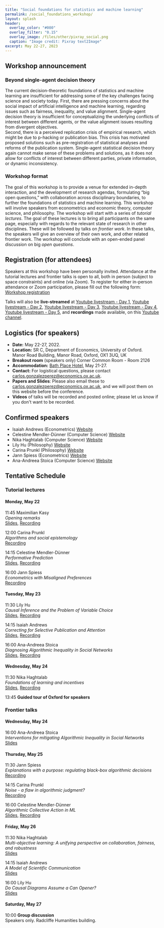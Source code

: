 ```yaml
---
title: "Social foundations for statistics and machine learning"
permalink: /social_foundations_workshop/
layout: splash
header:
  overlay_color: "#000"
  overlay_filter: "0.15"
  overlay_image: /files/other/pixray_social.png
  caption: "Image credit: Pixray text2Image"
excerpt: May 22-27, 2023
---
```



## Workshop announcement

### Beyond single-agent decision theory
The current decision-theoretic foundations of statistics and machine learning are insufficient for addressing some of the key challenges facing science and society today.
First, there are pressing concerns about the social impact of artificial intelligence and machine learning, regarding issues such as fairness, inequality, and value alignment.
Single-agent decision theory is insufficient for conceptualizing the underlying conflicts of interest between different agents, or the value alignment issues resulting from divergent objectives.  
Second, there is a perceived replication crisis of empirical research, which might be due to p-hacking or publication bias.
This crisis has motivated proposed solutions such as pre-registration of statistical analyses and reforms of the publication system.
Single-agent statistical decision theory again cannot make sense of these problems and solutions, as it does not allow for conflicts of interest between different parties, private information, or dynamic inconsistency.

### Workshop format
The goal of this workshop is to provide a venue for extended in-depth interaction, and the development of research agendas, formulating “big open questions,” with collaboration across disciplinary boundaries, to further the foundations of statistics and machine learning. 
This workshop will involve speakers from econometrics and economic theory, computer science, and philosophy.
The workshop will start with a series of *tutorial lectures*.
The goal of these lectures is to bring all participants on the same page, especially with regards to the relevant state of research in other disciplines.
These will be followed by talks on *frontier work*.
In these talks, the speakers will give an overview of their own work, and other related frontier work.
The workshop will conclude with an open-ended panel discussion on big *open questions*.




## Registration (for attendees)

Speakers at this workshop have been personally invited.
Attendance at the tutorial lectures and frontier talks is open to all, both in person (subject to space constraints) and online (via Zoom).
To register for either in-person attendance or Zoom participation, please fill out the following form:
[Workshop registration](https://econresearch.fra1.qualtrics.com/jfe/form/SV_9BRwEGlBdxLPyIe)


Talks will also be **live-streamed** at
[Youtube livestream - Day 1](https://m.youtube.com/watch?v=3b8LclxZsBE),
[Youtube livestream - Day 2](https://www.youtube.com/watch?v=mGHLcRG37pg),
[Youtube livestream - Day 3](https://www.youtube.com/watch?v=GWvMmWUnfwI), 
[Youtube livestream - Day 4](https://www.youtube.com/live/wUrblXN-ItA),
[Youtube livestream - Day 5](https://www.youtube.com/watch?v=1fzsVKUwh4Q),
and **recordings** made available, on this [Youtube channel](https://www.youtube.com/channel/UCB3VHmtU-Acta1o0wbzWaag).  


## Logistics (for speakers)

* **Date:** May 22-27, 2022.
* **Location:** SR C, Department of Economics, University of Oxford.  
  Manor Road Building, Manor Road, Oxford, OX1 3UQ, UK
* **Breakout room** (speakers only) Corner Common Room - Room 2126  
* **Accommodation:** [Bath Place Hotel](https://www.bathplace.co.uk/), May 21-27.
* **Contact:** For logistical questions, please contact [carlos.gonzalezperez@economics.ox.ac.uk](mailto:carlos.gonzalezperez@economics.ox.ac.uk).
* **Papers and Slides**: Please also email these to [carlos.gonzalezperez@economics.ox.ac.uk](mailto:carlos.gonzalezperez@economics.ox.ac.uk), and we will post them on this website before the conference.
* **Videos** of talks will be recorded and posted online; please let us know if you don't want to be recorded.




## Confirmed speakers

- Isaiah Andrews (Econometrics)	[Website](https://scholar.harvard.edu/iandrews/home)
- Celestine Mendler-Dünner (Computer Science) [Website](https://www.celestine.ai/)
- Nika Haghtalab (Computer Science) [Website](https://people.eecs.berkeley.edu/~nika/)
- Lily Hu	(Philosophy) [Website](https://scholar.harvard.edu/lilyhu)
- Carina Prunkl	(Philosophy) [Website](https://www.carinaprunkl.com/)
- Jann Spiess	(Econometrics)	[Website](https://gsb-faculty.stanford.edu/jann-spiess/)
- Ana-Andreea Stoica	(Computer Science) [Website](http://www.columbia.edu/~as5001/)




## Tentative Schedule

<!-- rooms available until 5:30 -->
<!-- 90 min slots -->

### Tutorial lectures

#### Monday, May 22

11:45 Maximilian Kasy  
*Opening remarks*  
[Slides](/home/files/other/social_foundations_workshop/social_foundations_opening.pdf), [Recording](https://youtu.be/RMxRqotKX7s)

12:00 Carina Prunkl  
*Algorithms and social epistemology*  
[Recording](https://youtu.be/k3c8mPkOZBA)  

14:15 Celestine Mendler-Dünner  
*Performative Prediction*  
[Slides](/home/files/other/social_foundations_workshop/Celestine_Mendler_Performative_Prediction.pdf), [Recording](https://youtu.be/-V7aC5mk_P8)  

16:00 Jann Spiess  
*Econometrics with Misaligned Preferences*  
[Recording](https://youtu.be/ZgJUTMX_V4w)  

  
#### Tuesday, May 23

11:30 Lily Hu  
*Causal Inference and the Problem of Variable Choice*  
[Slides](/home/files/other/social_foundations_workshop/Lily_Hu_Variable_Choice.pptx), [Recording](https://youtu.be/zSwAVwypMSs)  

14:15 Isaiah Andrews  
*Correcting for Selective Publication and Attention*  
[Slides](/home/files/other/social_foundations_workshop/Screening_and_Selection.pdf), [Recording](https://youtu.be/PVsmo1hynrw)  

16:00 Ana-Andreea Stoica  
*Diagnosing Algorithmic Inequality in Social Networks*  
[Slides](/home/files/other/social_foundations_workshop/AnaStoica_OxfordMLEcon_tutorial.pdf), [Recording](https://youtu.be/lqonoDcLp6w)  



#### Wednesday, May 24

11:30 Nika Haghtalab  
*Foundations of learning and incentives*  
[Slides](/home/files/other/social_foundations_workshop/Nika_Haghtalab_Learning_Incentives.pdf),
[Recording](https://www.youtube.com/watch?v=xxshaRj69uM)  
  
13:45 **Guided tour of Oxford for speakers**
<!-- 2 hour tour -->


### Frontier talks


#### Wednesday, May 24

16:00 Ana-Andreea Stoica  
*Interventions for mitigating Algorithmic Inequality in Social Networks*  
[Slides](/home/files/other/social_foundations_workshop/AnaStoica_OxfordMLEcon_frontiertalk.pdf)  
 
#### Thursday, May 25

11:30 Jann Spiess  
*Explanations with a purpose: regulating black-box algorithmic decisions*  
[Recording](https://www.youtube.com/watch?v=WNKDz9s9G9A)  

14:15 Carina Prunkl  
*Noise - a flaw in algorithmic judgment?*  
[Recording](https://www.youtube.com/watch?v=IvCfLEKRt1M)  

16:00 Celestine Mendler-Dünner  
*Algorithmic Collective Action in ML*  
[Slides](/home/files/other/social_foundations_workshop/Celestine_Mendler_Collective_Action.pdf),
[Recording](https://www.youtube.com/watch?v=WZZyxTlqF_o)  
  

#### Friday, May 26

<!-- Room unavailable 1-2pm -->

11:30 Nika Haghtalab  
*Multi-objective learning: A unifying perspective on collaboration, fairness, and robustness*  
[Slides](/home/files/other/social_foundations_workshop/Nika_Haghtalab_Multi_Objective.pdf)  

14:15 Isaiah Andrews  
*A Model of Scientific Communication*  
[Slides](/home/files/other/social_foundations_workshop/Isaiah_Andrews_Scientific_Communication.pdf)  

16:00 Lily Hu  
*Do Causal Diagrams Assume a Can Opener?*  
[Slides](/home/files/other/social_foundations_workshop/Lily_Hu_Sameness_Difference.pptx)  

#### Saturday, May 27

10:00 **Group discussion**  
Speakers only. Radcliffe Humanities building.





